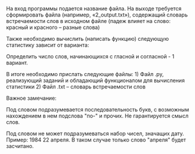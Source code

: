 На вход программы подается название файла. На выходе требуется сформировать файла (например, «2_output.txt»), содержащий словарь встречаемости слов в исходном файле (падеж влияет на слово: красный и красного – разные слова)

Также необходимо вычислить (написать функцию) следующую статистику зависит от варианта:

Определить число слов, начинающихся с гласной и согласной - 1 вариант.

В итоге необходимо прислать следующие файлы:
    1) Файл .py, реализующий заданий и обладающий функционалом для вычисления статистики
    2) Файл .txt – словарь встречаемости слов

Важное замечание:

Под словом подразумевается последовательность букв, с возможным нахождением в нем подслова "по-" и прочих. Не гарантируется смысл слов.

Под словом не может подразумеваться набор чисел, значащих дату.
Пример: 1984 22 апреля.
В таком случае только слово "апреля" будет засчитано.